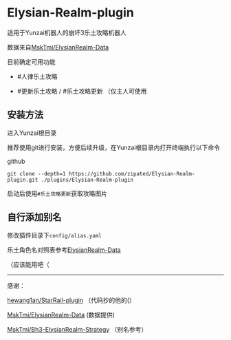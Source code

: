 # Elysian-Realm-plugin

适用于Yunzai机器人的崩坏3乐土攻略机器人

数据来自[MskTmi/ElysianRealm-Data](https://github.com/MskTmi/ElysianRealm-Data)

目前确定可用功能

* #人律乐土攻略

* #更新乐土攻略 / #乐土攻略更新  （仅主人可使用

## 安装方法

进入Yunzai根目录

推荐使用git进行安装，方便后续升级，在Yunzai根目录内打开终端执行以下命令

github

```shell
git clone --depth=1 https://github.com/zipated/Elysian-Realm-plugin.git ./plugins/Elysian-Realm-plugin
```

启动后使用```#乐土攻略更新```获取攻略图片

## 自行添加别名

修改插件目录下```config/alias.yaml```

乐土角色名对照表参考[ElysianRealm-Data](https://github.com/MskTmi/ElysianRealm-Data)

（应该能用吧（

--------------------------------------------

感谢：

[hewang1an/StarRail-plugin](https://github.com/hewang1an/StarRail-plugin) （代码抄的他的(）

[MskTmi/ElysianRealm-Data](https://github.com/MskTmi/ElysianRealm-Data) (数据提供)

[MskTmi/Bh3-ElysianRealm-Strategy](https://github.com/MskTmi/Bh3-ElysianRealm-Strategy) （别名参考）